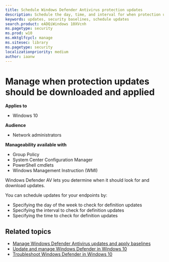 ```yaml
---
title: Schedule Windows Defender Antivirus protection updates
description: Schedule the day, time, and interval for when protection updates should be downloaded 
keywords: updates, security baselines, schedule updates
search.product: eADQiWindows 10XVcnh
ms.pagetype: security
ms.prod: w10
ms.mktglfcycl: manage
ms.sitesec: library
ms.pagetype: security
localizationpriority: medium
author: iaanw
---
```


# Manage when protection updates should be downloaded and applied

**Applies to**
-   Windows 10

**Audience**

- Network administrators

**Manageability available with**

- Group Policy
- System Center Configuration Manager
- PowerShell cmdlets
- Windows Management Instruction (WMI)


Windows Defender AV lets you determine when it should look for and download updates.

You can schedule updates for your endpoints by:

- Specifying the day of the week to check for definition updates
- Specifying the interval to check for definition updates
- Specifying the time to check for definition updates





## Related topics

- [Manage Windows Defender Antivirus updates and apply baselines](manage-updates-baselines-windows-defender-antivirus.md)
- [Update and manage Windows Defender in Windows 10](get-started-with-windows-defender-for-windows-10.md)
- [Troubleshoot Windows Defender in Windows 10](troubleshoot-windows-defender-in-windows-10.md)
